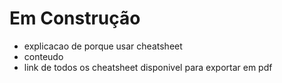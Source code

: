 # Em Construção
* explicacao de porque usar cheatsheet
* conteudo
* link de todos os cheatsheet disponivel para exportar em pdf

